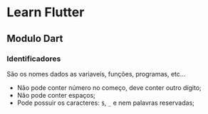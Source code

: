 # Learn Flutter

## Modulo Dart

### Identificadores
São os nomes dados as variaveis, funções, programas, etc...

- Não pode conter número no começo, deve conter outro dígito;
- Não pode conter espaços;
- Pode possuir os caracteres: `$`, `_` e nem palavras reservadas;